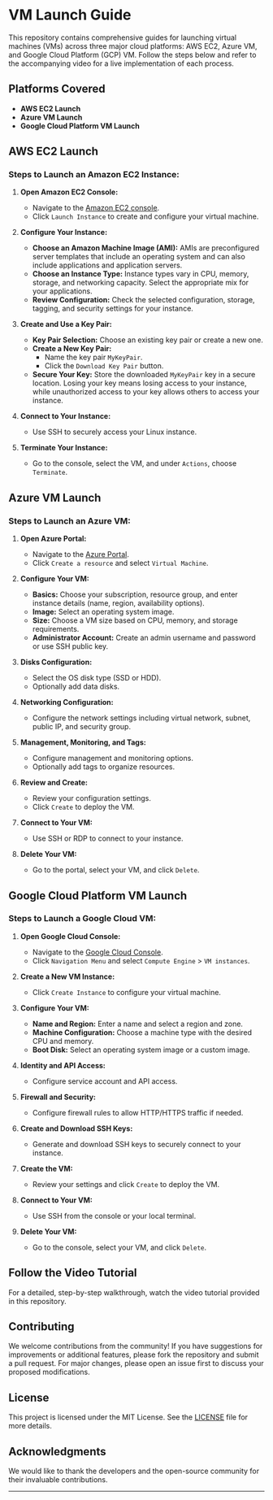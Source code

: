 # VM Launch Guide

This repository contains comprehensive guides for launching virtual machines (VMs) across three major cloud platforms: AWS EC2, Azure VM, and Google Cloud Platform (GCP) VM. Follow the steps below and refer to the accompanying video for a live implementation of each process.

## Platforms Covered
- **AWS EC2 Launch**
- **Azure VM Launch**
- **Google Cloud Platform VM Launch**

## AWS EC2 Launch

### Steps to Launch an Amazon EC2 Instance:

1. **Open Amazon EC2 Console:**
   - Navigate to the [Amazon EC2 console](https://console.aws.amazon.com/ec2/).
   - Click `Launch Instance` to create and configure your virtual machine.

2. **Configure Your Instance:**
   - **Choose an Amazon Machine Image (AMI):** AMIs are preconfigured server templates that include an operating system and can also include applications and application servers.
   - **Choose an Instance Type:** Instance types vary in CPU, memory, storage, and networking capacity. Select the appropriate mix for your applications.
   - **Review Configuration:** Check the selected configuration, storage, tagging, and security settings for your instance.

3. **Create and Use a Key Pair:**
   - **Key Pair Selection:** Choose an existing key pair or create a new one.
   - **Create a New Key Pair:** 
     - Name the key pair `MyKeyPair`.
     - Click the `Download Key Pair` button.
   - **Secure Your Key:** Store the downloaded `MyKeyPair` key in a secure location. Losing your key means losing access to your instance, while unauthorized access to your key allows others to access your instance.

4. **Connect to Your Instance:**
   - Use SSH to securely access your Linux instance.

5. **Terminate Your Instance:**
   - Go to the console, select the VM, and under `Actions`, choose `Terminate`.

## Azure VM Launch

### Steps to Launch an Azure VM:

1. **Open Azure Portal:**
   - Navigate to the [Azure Portal](https://portal.azure.com/).
   - Click `Create a resource` and select `Virtual Machine`.

2. **Configure Your VM:**
   - **Basics:** Choose your subscription, resource group, and enter instance details (name, region, availability options).
   - **Image:** Select an operating system image.
   - **Size:** Choose a VM size based on CPU, memory, and storage requirements.
   - **Administrator Account:** Create an admin username and password or use SSH public key.

3. **Disks Configuration:**
   - Select the OS disk type (SSD or HDD).
   - Optionally add data disks.

4. **Networking Configuration:**
   - Configure the network settings including virtual network, subnet, public IP, and security group.

5. **Management, Monitoring, and Tags:**
   - Configure management and monitoring options.
   - Optionally add tags to organize resources.

6. **Review and Create:**
   - Review your configuration settings.
   - Click `Create` to deploy the VM.

7. **Connect to Your VM:**
   - Use SSH or RDP to connect to your instance.

8. **Delete Your VM:**
   - Go to the portal, select your VM, and click `Delete`.

## Google Cloud Platform VM Launch

### Steps to Launch a Google Cloud VM:

1. **Open Google Cloud Console:**
   - Navigate to the [Google Cloud Console](https://console.cloud.google.com/).
   - Click `Navigation Menu` and select `Compute Engine` > `VM instances`.

2. **Create a New VM Instance:**
   - Click `Create Instance` to configure your virtual machine.

3. **Configure Your VM:**
   - **Name and Region:** Enter a name and select a region and zone.
   - **Machine Configuration:** Choose a machine type with the desired CPU and memory.
   - **Boot Disk:** Select an operating system image or a custom image.

4. **Identity and API Access:**
   - Configure service account and API access.

5. **Firewall and Security:**
   - Configure firewall rules to allow HTTP/HTTPS traffic if needed.

6. **Create and Download SSH Keys:**
   - Generate and download SSH keys to securely connect to your instance.

7. **Create the VM:**
   - Review your settings and click `Create` to deploy the VM.

8. **Connect to Your VM:**
   - Use SSH from the console or your local terminal.

9. **Delete Your VM:**
   - Go to the console, select your VM, and click `Delete`.

## Follow the Video Tutorial
For a detailed, step-by-step walkthrough, watch the video tutorial provided in this repository.

## Contributing
We welcome contributions from the community! If you have suggestions for improvements or additional features, please fork the repository and submit a pull request. For major changes, please open an issue first to discuss your proposed modifications.

## License
This project is licensed under the MIT License. See the [LICENSE](LICENSE) file for more details.

## Acknowledgments
We would like to thank the developers and the open-source community for their invaluable contributions.

---

